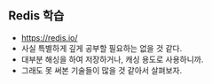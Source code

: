 ## Redis 학습
- https://redis.io/
- 사실 특별하게 깊게 공부할 필요하는 없을 것 같다.
- 대부분 해싱을 하여 저장하거나, 캐싱 용도로 사용하니까.
- 그래도 못 써본 기술들이 많을 것 같아서 살펴보자.
